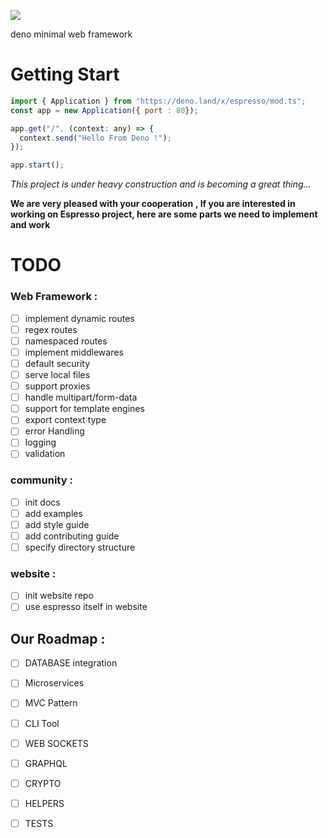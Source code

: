 ![](https://i.ibb.co/5LPRwBJ/espresso.png)

deno minimal web framework

# Getting Start
```javascript
import { Application } from "https://deno.land/x/espresso/mod.ts";
const app = new Application({ port : 80});

app.get("/", (context: any) => {
  context.send("Hello From Deno !");
});

app.start();
```


*This project is under heavy construction and is becoming a great thing...*

**We are very pleased with your cooperation**
**, If you are interested in working on Espresso project, here are some parts we need to implement and work**



# TODO

### Web Framework :
- [ ] implement dynamic routes
- [ ] regex routes
- [ ] namespaced routes
- [ ] implement middlewares
- [ ] default security
- [ ] serve local files
- [ ] support proxies
- [ ] handle multipart/form-data
- [ ] support for template engines
- [ ] export context type
- [ ] error Handling
- [ ] logging
- [ ] validation

### community :
- [ ] init docs
- [ ] add examples
- [ ] add style guide
- [ ] add contributing guide
- [ ] specify directory structure

### website : 
- [ ] init website repo
- [ ] use espresso itself in website

## Our Roadmap :
- [ ] DATABASE integration
- [ ] Microservices
- [ ] MVC Pattern
- [ ] CLI Tool
- [ ] WEB SOCKETS
- [ ] GRAPHQL
- [ ] CRYPTO
- [ ] HELPERS
- [ ] TESTS

